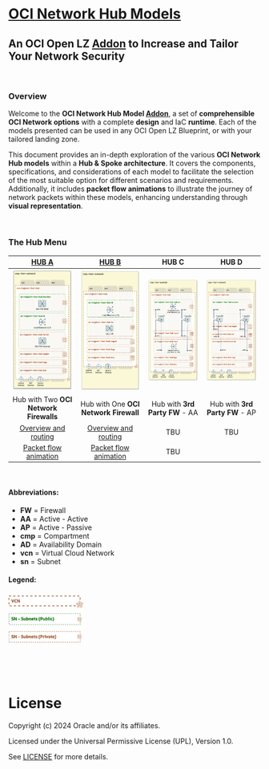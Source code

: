 
# **[OCI Network Hub Models](#)**
## **An OCI Open LZ [Addon](#) to Increase and Tailor Your Network Security**

&nbsp; 

### Overview
Welcome to the **OCI Network Hub Model [Addon](#)**, a set of **comprehensible OCI Network options** with a complete **design** and IaC **runtime**. Each of the models presented can be used in any OCI Open LZ Blueprint, or with your tailored landing zone.

This document provides an in-depth exploration of the various **OCI Network Hub models** within a **Hub & Spoke architecture**. It covers the components, specifications, and considerations of each model to facilitate the selection of the most suitable option for different scenarios and requirements. Additionally, it includes **packet flow animations** to illustrate the journey of network packets within these models, enhancing understanding through **visual representation**.

&nbsp; 

### The Hub Menu

| [**HUB A**](/addons/oci-hub-models/hub_a/readme.md) | [**HUB B**](/addons/oci-hub-models/hub_b/readme.md) | **HUB C**  | **HUB D**  | 
|:-:|:-:|:-:|:-:|
| [<img src="hub_a/images/hub_a_design.png" width="277" height="">](/addons/oci-hub-models/hub_a/readme.md) | [<img src="hub_b/images/hub_b_design.png" width="274" height="">](/addons/oci-hub-models/hub_b/readme.md) | <img src="hub_c/images/hub_c_design.png" width="280" height=""> |  <img src="hub_d/images/hub_d_design.png" width="280" height=""> | 
| Hub with Two **OCI Network Firewalls** | Hub with One **OCI Network Firewall** | Hub with **3rd Party FW** - AA | Hub with **3rd Party FW** - AP |
| [Overview and routing](/addons/oci-hub-models/hub_a/readme.md)  | [Overview and routing](/addons/oci-hub-models/hub_b/readme.md) | TBU | TBU |
| [Packet flow animation](/addons/oci-hub-models/hub_a/hub-a-packet_flow.md) | [Packet flow animation](/addons/oci-hub-models/hub_b/hub-b-packet_flow.md) | TBU | |




&nbsp; 

#### Abbreviations:
- **FW** = Firewall
- **AA** = Active - Active
- **AP** = Active - Passive
- **cmp** = Compartment
- **AD** = Availability Domain
- **vcn** = Virtual Cloud Network
- **sn** = Subnet
 
 #### Legend:
<img src="images/oci_hub_models_legend.jpg" width="150" height="value"> 



&nbsp; 



&nbsp; 

# License

Copyright (c) 2024 Oracle and/or its affiliates.

Licensed under the Universal Permissive License (UPL), Version 1.0.

See [LICENSE](LICENSE) for more details.
